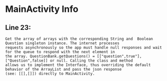 # MainActivity Info

## Line 23:
    Get the array of arrays with the corresponding String and  Boolean Question singleton instance. The internet processes
    requests asynchronously so the app must handle null responses and wait for the queue to respond with the next element in
    the array. QuestionBank.getQuestions() = [["question",true"],["Question",false]] or null. Calling the class and method
    allows us to implement the Interface, thus overriding the default behavior of the ArrayList and pass the json response
    (see: [[],[]]) directly to MainActivity.
